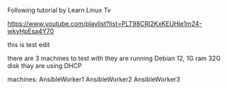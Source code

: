 Following tutorial by Learn Linux Tv

https://www.youtube.com/playlist?list=PLT98CRl2KxKEUHie1m24-wkyHpEsa4Y70

this is test edit


there are 3 machines to test with
they are running Debian 12, 1G ram 32G disk
thay are using DHCP

machines: 
AnsibleWorker1
AnsibleWorker2
AnsibleWorker3